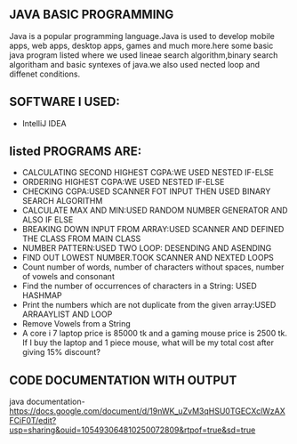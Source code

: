 ## JAVA BASIC PROGRAMMING
Java is a popular programming language.Java is used to develop mobile apps, web apps, desktop apps, games and much more.here some basic java program listed where we used lineae search algorithm,binary search algoritham and basic syntexes of java.we also used nected loop and diffenet conditions.

## SOFTWARE I USED:
- IntelliJ IDEA
## listed PROGRAMS ARE:
- CALCULATING SECOND HIGHEST CGPA:WE USED NESTED IF-ELSE
- ORDERING HIGHEST CGPA:WE USED NESTED IF-ELSE
- CHECKING CGPA:USED SCANNER FOT INPUT THEN USED BINARY SEARCH ALGORITHM
- CALCULATE MAX AND MIN:USED RANDOM NUMBER GENERATOR AND ALSO IF ELSE 
- BREAKING DOWN INPUT FROM ARRAY:USED SCANNER AND DEFINED THE CLASS FROM MAIN CLASS
- NUMBER PATTERN:USED  TWO LOOP: DESENDING AND ASENDING
- FIND OUT LOWEST NUMBER.TOOK SCANNER AND NEXTED LOOPS
-  Count number of words, number of characters without spaces, number of vowels and consonant
-  Find the number of occurrences of characters in a String: USED HASHMAP
-  Print the  numbers which are not duplicate from the given array:USED ARRAAYLIST AND LOOP
-  Remove Vowels from a String
-  A core i 7 laptop price is 85000 tk and a gaming mouse price is 2500 tk. If I buy the laptop and 1 piece mouse, what will be my total cost after giving 15% discount?

  ## CODE DOCUMENTATION WITH OUTPUT

  java documentation- https://docs.google.com/document/d/19nWK_uZvM3qHSU0TGECXclWzAXFCiF0T/edit?usp=sharing&ouid=105493064810250072809&rtpof=true&sd=true
  
